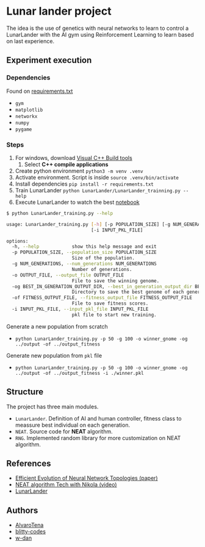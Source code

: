 # Lunar lander project

The idea is the use of genetics with neural networks to learn to control a LunarLander with the AI gym using Reinforcement Learning to learn based on last experience.

## Experiment execution

### Dependencies

Found on [requirements.txt](./requirements.txt)

* `gym`
* `matplotlib`
* `networkx`
* `numpy`
* `pygame`

### Steps

1. For windows, download [Visual C++ Build tools](https://visualstudio.microsoft.com/visual-cpp-build-tools/)
    1. Select **C++ compile applications**
2. Create python environment `python3 -m venv .venv`
3. Activate environment. Script is inside `source .venv/bin/activate`
4. Install dependencies `pip install -r requirements.txt`
5. Train LunarLander `python LunarLander/LunarLander_trainning.py --help`
6. Execute LunarLander to watch the best [notebook](./LunarLander/Gymnasium%20alumno.ipynb)

```sh
$ python LunarLander_training.py --help

usage: LunarLander_training.py [-h] [-p POPULATION_SIZE] [-g NUM_GENERATIONS] [-o OUTPUT_FILE] [-og BEST_IN_GENERATION_OUTPUT_DIR] [-of FITNESS_OUTPUT_FILE]
                               [-i INPUT_PKL_FILE]

options:
  -h, --help            show this help message and exit
  -p POPULATION_SIZE, --population_size POPULATION_SIZE
                        Size of the population.
  -g NUM_GENERATIONS, --num_generations NUM_GENERATIONS
                        Number of generations.
  -o OUTPUT_FILE, --output_file OUTPUT_FILE
                        File to save the winning genome.
  -og BEST_IN_GENERATION_OUTPUT_DIR, --best_in_generation_output_dir BEST_IN_GENERATION_OUTPUT_DIR
                        Directory to save the best genome of each generation.
  -of FITNESS_OUTPUT_FILE, --fitness_output_file FITNESS_OUTPUT_FILE
                        File to save fitness scores.
  -i INPUT_PKL_FILE, --input_pkl_file INPUT_PKL_FILE
                        pkl file to start new training.
```

Generate a new population from scratch

* `python LunarLander_training.py -p 50 -g 100 -o winner_gnome -og ../output -of ../output_fitness`

Generate new population from `pkl` file

* `python LunarLander_training.py -p 50 -g 100 -o winner_gnome -og ../output -of ../output_fitness -i ./winner.pkl`

## Structure

The project has three main modules.

* `LunarLander`. Definition of AI and human controller, fitness class to meassure best individual on each generation.
* `NEAT`. Source code for **NEAT** algorithm.
* `RNG`. Implemented random library for more customization on NEAT algorithm.

## References

* [Efficient Evolution of Neural Network Topologies (paper)](https://nn.cs.utexas.edu/downloads/papers/stanley.cec02.pdf)
* [NEAT algorithm Tech with Nikola (video)](https://m.youtube.com/watch?v=lAjcH-hCusg)
* [LunarLander](https://www.gymlibrary.dev/environments/box2d/lunar_lander/)

## Authors

* [AlvaroTena](https://github.com/AlvaroTena)
* [blitty-codes](https://github.com/blitty-codes)
* [w-dan](https://github.com/w-dan/)
